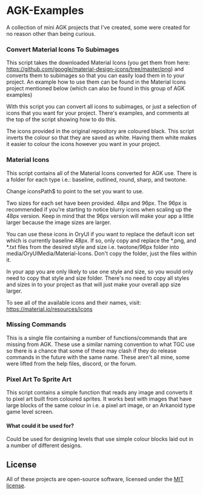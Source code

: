 # AGK-Examples
A collection of mini AGK projects that I've created, some were created for no reason other than being curious.

### Convert Material Icons To Subimages
This script takes the downloaded Material Icons (you get them from here: https://github.com/google/material-design-icons/tree/master/png) and converts them to subimages so that you can easily load them in to your project. An example how to use them can be found in the Material Icons project mentioned below (which can also be found in this group of AGK examples)

With this script you can convert all icons to subimages, or just a selection of icons that you want for your project. There's examples, and comments at the top of the script showing how to do this.

The icons provided in the original repository are coloured black. This script inverts the colour so that they are saved as white. Having them white makes it easier to colour the icons however you want in your project.

### Material Icons
This script contains all of the Material Icons converted for AGK use. There is a folder for each type i.e.: baseline, outlined, round, sharp, and twotone.

Change iconsPath$ to point to the set you want to use.

Two sizes for each set have been provided. 48px and 96px. The 96px is recommended if you're starting to notice blurry icons when scaling up the 48px version. Keep in mind that the 96px version will make your app a little larger because the image sizes are larger.

You can use these icons in OryUI if you want to replace the default icon set which is currently baseline 48px. If so, only copy and replace the *.png, and *.txt files from the desired style and size i.e. twotone/96px folder into media/OryUIMedia/Material-Icons. Don't copy the folder, just the files within it.

In your app you are only likely to use one style and size, so you would only need to copy that style and size folder. There's no need to copy all styles and sizes in to your project as that will just make your overall app size larger.

To see all of the available icons and their names, visit: https://material.io/resources/icons

### Missing Commands
This is a single file containing a number of functions/commands that are missing from AGK. These use a similar naming convention to what TGC use so there is a chance that some of these may clash if they do release commands in the future with the same name. These aren't all mine, some were lifted from the help files, discord, or the forum.

### Pixel Art To Sprite Art
This script contains a simple function that reads any image and converts it to pixel art built from coloured sprites. It works best with images that have large blocks of the same colour in i.e. a pixel art image, or an Arkanoid type game level screen.

#### What could it be used for?
Could be used for designing levels that use simple colour blocks laid out in a number of different designs.

## License
All of these projects are open-source software, licensed under the [MIT license](https://opensource.org/licenses/MIT).